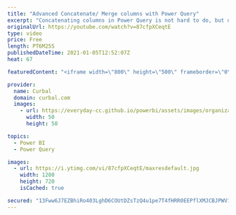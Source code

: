 ```yaml
---
title: "Advanced Concatenate/ Merge columns with Power Query"
excerpt: "Concatenating columns in Power Query is not hard to do, but depending on the technique you use, you might get unexpected or wrong results.  There is a bullet proof way to do it and I will explain it here.  00:00 Intro & Problem description 01:19 How power query concatenates columns with Table.CombineColumns"
originalUrl: https://youtube.com/watch?v=87cfpXCeqtE
type: video
price: Free
length: PT6M25S
publishedDateTime: 2021-01-05T12:52:07Z
heat: 67

featuredContent: "<iframe width=\"800\" height=\"500\" frameborder=\"0\" src=\"https://www.youtube.com/embed/87cfpXCeqtE\" allow=\"accelerometer; autoplay; encrypted-media; gyroscope; picture-in-picture\" allowfullscreen></iframe>"

provider:
  name: Curbal
  domain: curbal.com
  images:
    - url: https://everyday-cc.github.io/powerbi/assets/images/organizations/curbal.com-50x50.jpg
      width: 50
      height: 50

topics:
  - Power BI
  - Power Query

images:
  - url: https://i.ytimg.com/vi/87cfpXCeqtE/maxresdefault.jpg
    width: 1280
    height: 720
    isCached: true

secured: "13Fww6J7EZBhiRo403LghD6COUtDZsTzQ4u1pe7T4fHRR0EEPflXMJCBJPWV1mh+Sbdntj1J1eH1wUwHT186BH2Hy44VAWfx0k4V6+YYZR2dNx6h/VrAjsTztyx8Zwdh+XgVPFC6bY2DFCRJ84mZ+ok5hkJp7y6iGlalAD0sDvnKzmeJ8w9RnsqegeR7QLLBYs40dPJZSb2EbXtPu0qXE2ryYM1dTKFoPxVZcE6vCwznCPVnUaLGfXviJWVzd75l6ho5uygEnJ+78PAJupehGEnWmjAQXcMxV19jbCWekplK8Gkbk9YwqTpGZZMqkzyGLhwcqJ5/KEOv3Q8W1vEOvv4PlciW1pIXB9iznSg3/gcWVtSP1y0QURMNo9q4EtfOTW7adrLeP6KlKzC9BOz8oafmkZNdJEh5a9n22GotRIc=;bmos4p3MrzbB4Z3TG2EEHQ=="
---
```



